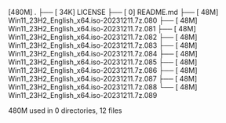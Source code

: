 [480M]  .
├── [ 34K]  LICENSE
├── [   0]  README.md
├── [ 48M]  Win11_23H2_English_x64.iso-20231211.7z.080
├── [ 48M]  Win11_23H2_English_x64.iso-20231211.7z.081
├── [ 48M]  Win11_23H2_English_x64.iso-20231211.7z.082
├── [ 48M]  Win11_23H2_English_x64.iso-20231211.7z.083
├── [ 48M]  Win11_23H2_English_x64.iso-20231211.7z.084
├── [ 48M]  Win11_23H2_English_x64.iso-20231211.7z.085
├── [ 48M]  Win11_23H2_English_x64.iso-20231211.7z.086
├── [ 48M]  Win11_23H2_English_x64.iso-20231211.7z.087
├── [ 48M]  Win11_23H2_English_x64.iso-20231211.7z.088
└── [ 48M]  Win11_23H2_English_x64.iso-20231211.7z.089

 480M used in 0 directories, 12 files
